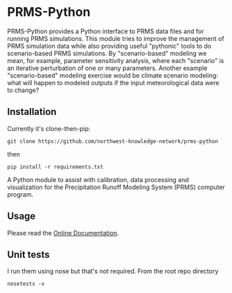# PRMS-Python

PRMS-Python provides a Python interface to PRMS data files and for running
PRMS simulations. This module tries to improve the management of PRMS simulation
data while also providing useful "pythonic" tools to do scenario-based PRMS
simulations.  By "scenario-based" modeling we mean, for example, parameter
sensitivity analysis, where each "scenario" is an iterative perturbation of
one or many parameters. Another example "scenario-based" modeling exercise would
be climate scenario modeling: what will happen to modeled outputs if the
input meteorological data were to change?


## Installation

Currently it's clone-then-pip:

```
git clone https://github.com/northwest-knowledge-network/prms-python
```

then

```
pip install -r requirements.txt
```

A Python module to assist with calibration, data processing and visualization for the Precipitation Runoff Modeling System (PRMS) computer program.


## Usage

Please read the [Online Documentation](https://prms-python.github.io/docs).


## Unit tests

I run them using nose but that's not required. From the root repo directory

```
nosetests -v
```
